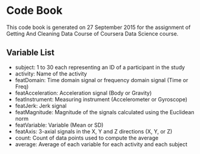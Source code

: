 # Code Book
This code book is generated on 27 September 2015 for the assignment of Getting And Cleaning Data Course of Coursera Data Science course.

## Variable List
- subject: 1 to 30 each representing an ID of a participant in the study
- activity: Name of the activity
- featDomain: Time domain signal or frequency domain signal (Time or Freq)
- featAcceleration: Acceleration signal (Body or Gravity)
- featInstrument: Measuring instrument (Accelerometer or Gyroscope)
- featJerk: Jerk signal
- featMagnitude: Magnitude of the signals calculated using the Euclidean norm
- featVariable: Variable (Mean or SD)
- featAxis: 3-axial signals in the X, Y and Z directions (X, Y, or Z)
- count: Count of data points used to compute the average
- average: Average of each variable for each activity and each subject
